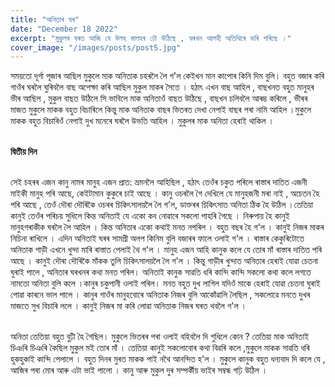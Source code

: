 ```yaml
---
title: "অনিতাৰ ঘৰ"
date: "December 18 2022"
excerpt: "মুকুলৰ ঘৰত আজি যে উলহ মালহৰ ঢৌ উঠিছে , ঘৰখন আলহী অতিথিৰে ভৰি পৰিছে ।"
cover_image: "/images/posts/post5.jpg"
---
```


সময়তো দূৰ্গা পূজাৰ আছিল মুকুলে মাক অনিতাক চহৰলৈ লৈ গ'ল কেইখন মান কাপোৰ কিনি দিম বুলি। বহুত বজাৰ কৰি গাওঁৰ ঘৰলৈ ঘুৰিবলৈ বাছ অপেক্ষা কৰি আছিল মুকুল মাকৰ সৈতে । হঠাৎ এখন বাছ আহিল , বাছখনত বহুত মানুহৰ ভীৰ আছিল , মুকুল বাছত উঠিলে সি ভাবিলে মাক অনিতাওঁ বাছত উঠিছে , বাছখন চলিবলৈ আৰম্ভ কৰিলে , ভীৰৰ মাজত মুকুলে মাকক বহুত বিচাৰিলে কিন্তু মাক অনিতাক বাছৰ ভিতৰত দেখা নেপাই বাছৰ পৰা নামি আহিল ।মুকুলে মাকক বহুত বিচাৰিওঁ নেপাই দুখ মনেৰে ঘৰলৈ উভতি আহিল । মুকুলৰ মাক অনিতা হেৰাই থাকিল ।

\
**দ্বিতীয় দিন**

\
সেই চহৰৰ এজন কানু নামৰ মানুহ এজন প্ৰাত: ভ্ৰমনলৈ আহিছিল , হঠাৎ তেওঁৰ চকুত পৰিলে ৰাস্তাৰ দাতিত এজনী মাইকী মানুহ পৰি আছে, কেইটামান কুকুৰে চাই আছে । কানু ওচৰলৈ গৈ দেখিলে যে মানুহজনী মৰা নাই , অচেতন হৈ পৰি আছে , তেওঁ দৌৰা দৌৰিকৈ ওচৰৰ চিকিৎসালয়লৈ লৈ গ'ল, ডাক্তৰৰ চিকিৎসাত অনিতা ঠিক হৈ উঠিল ।তেতিয়া কানুই তেওঁৰ পৰিচয় সুধিলে কিন্ত অনিতাই যে একো কব নোৱাৰে সকলো পাহৰি গৈছে । নিৰুপায় হৈ কানুই মানুহগৰাকীক ঘৰলৈ লৈ আহিল । কিন্ত অনিতাৰ একো কথাই মনত নপৰিল । বহুত বছৰ হৈ গ'ল । কানুই নিজৰ মাকৰ নিচিনা ৰাখিলে । এদিন অনিতাই ঘৰৰ সামগ্ৰী অলপ কিনিম বুলি বজাৰৰ ফালে ওলাই গ'ল । ৰাস্তাৰ কেকুৰিটোতে অনিতাক গাড়ী এখনে খুন্দা মাৰি ৰাস্তাত পেলাই থৈ গ'ল । মানুহ এজন আহি কানুক কলে যে তোৰ মাঁ ৰাস্তাৰ দাতিত পৰি আছে । কানুই দৌৰা দৌৰিকৈ মা‌ঁকক তুলি চিকিৎসালয়লৈ লৈ গ'ল । কিন্তু গাড়ীৰ খুন্দাত অনিতাৰ হেৰাই যোৱা চেতনা ঘুৰাই পালে , অনিতাৰ ঘৰখনৰ কথা মনত পৰিল। অনিতাই কানুক সাৱতি ধৰি কান্দি কান্দি সকলো কথা কলে লগতে নামতো অনিতা বুলি কলে ।কানুৰ চকুপানী ওলাই পৰিল। মনত বহুত দুখ লাগিল যদিওঁ মাকে হেৰাই যোৱা চেতনা ঘুৰাই পোৱা কাৰনে ভাল পালে । কানুৰ গাওঁৰ মানুহবোৰে অনিতাক নিজৰ বুলি আকোঁৱালি লৈছিল , সকলোৱে মনতে দুখৰ মাজতে সুখ বিচাৰি ললে । কানুই নিজৰ মা কৰি লোৱা অনিতাক নিজৰ ঘৰত থবলৈ গ'ল ।

\
অনিতা তেতিয়া বহুত বুঢ়ী হৈ গৈছিল। মুকুলে ভিতৰৰ পৰা ওলাই বহিবলৈ দি শুধিলে কোন ?
তেতিয়া মাক অনিতাই চিঞৰি চিঞৰি কৈছিল মুকুল মই তোৰ মাঁ । তেতিয়া কানুই সকলোবোৰ কথা বিৱৰি কলে ,মুকুলে মাকক সাৱতি ধৰি হুকহুকাই কান্দি পেলালে । বহুত দিনৰ মুৰত মাকক পাই নথৈ আনন্দিত হ'ল । মুকুলে কানুক বহুত ধন্যবাদ দি কলে যে , আজিৰ পৰা মোৰ আৰু এটা ভাই পালো ।
কানু আৰু মুকুল দুৰ সম্পৰ্কীয় ভাইৰ সম্বন্ধ গঢ়ি উঠিল ।
